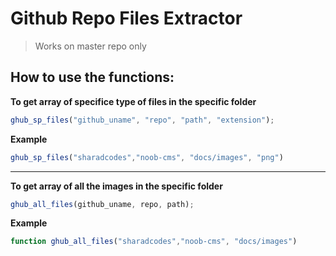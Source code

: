 # Github Repo Files Extractor

>Works on master repo only



## How to use the functions:

**To get array of specifice type of files in the specific folder**

```js
ghub_sp_files("github_uname", "repo", "path", "extension");
```

**Example**

```js
ghub_sp_files("sharadcodes","noob-cms", "docs/images", "png")
```

---

**To get array of all the images in the specific folder**

```js
ghub_all_files(github_uname, repo, path);
```

**Example**

```js
function ghub_all_files("sharadcodes","noob-cms", "docs/images")
```
